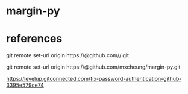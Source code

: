 # margin-py



# references
git remote set-url origin https://<githubtoken>@github.com/<username>/<repositoryname>.git

git remote set-url origin https://<githubtoken>@github.com/mxcheung/margin-py.git

https://levelup.gitconnected.com/fix-password-authentication-github-3395e579ce74